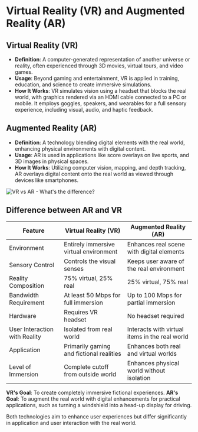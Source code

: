 
# Virtual Reality (VR) and Augmented Reality (AR)

## Virtual Reality (VR)
- **Definition**: A computer-generated representation of another universe or reality, often experienced through 3D movies, virtual tours, and video games.
- **Usage**: Beyond gaming and entertainment, VR is applied in training, education, and science to create immersive simulations.
- **How It Works**: VR simulates vision using a headset that blocks the real world, with graphics rendered via an HDMI cable connected to a PC or mobile. It employs goggles, speakers, and wearables for a full sensory experience, including visual, audio, and haptic feedback.

## Augmented Reality (AR)
- **Definition**: A technology blending digital elements with the real world, enhancing physical environments with digital content.
- **Usage**: AR is used in applications like score overlays on live sports, and 3D images in physical spaces.
- **How It Works**: Utilizing computer vision, mapping, and depth tracking, AR overlays digital content onto the real world as viewed through devices like smartphones.

![VR vs AR - What's the difference?](https://www.cablematters.com/blog/image.axd?picture=/VR-vs-AR-Whats-the-difference.jpg)

## Difference between AR and VR

| Feature                        | Virtual Reality (VR)                          | Augmented Reality (AR)                        |
|--------------------------------|-----------------------------------------------|-----------------------------------------------|
| Environment                    | Entirely immersive virtual environment        | Enhances real scene with digital elements     |
| Sensory Control                | Controls the visual senses                    | Keeps user aware of the real environment      |
| Reality Composition            | 75% virtual, 25% real                         | 25% virtual, 75% real                         |
| Bandwidth Requirement          | At least 50 Mbps for full immersion           | Up to 100 Mbps for partial immersion          |
| Hardware                       | Requires VR headset                           | No headset required                           |
| User Interaction with Reality  | Isolated from real world                      | Interacts with virtual items in the real world|
| Application                    | Primarily gaming and fictional realities      | Enhances both real and virtual worlds         |
| Level of Immersion             | Complete cutoff from outside world            | Enhances physical world without isolation     |

**VR's Goal**: To create completely immersive fictional experiences.
**AR's Goal**: To augment the real world with digital enhancements for practical applications, such as turning a windshield into a head-up display for driving.

Both technologies aim to enhance user experiences but differ significantly in application and user interaction with the real world.
